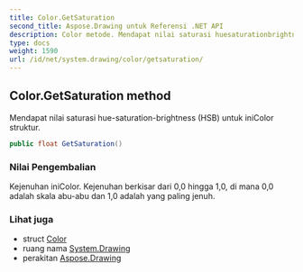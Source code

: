 ```yaml
---
title: Color.GetSaturation
second_title: Aspose.Drawing untuk Referensi .NET API
description: Color metode. Mendapat nilai saturasi huesaturationbrightness HSB untuk iniColor struktur.
type: docs
weight: 1590
url: /id/net/system.drawing/color/getsaturation/
---
```

## Color.GetSaturation method

Mendapat nilai saturasi hue-saturation-brightness (HSB) untuk iniColor struktur.

```csharp
public float GetSaturation()
```

### Nilai Pengembalian

Kejenuhan iniColor. Kejenuhan berkisar dari 0,0 hingga 1,0, di mana 0,0 adalah skala abu-abu dan 1,0 adalah yang paling jenuh.

### Lihat juga

* struct [Color](../)
* ruang nama [System.Drawing](../../color/)
* perakitan [Aspose.Drawing](../../../)


